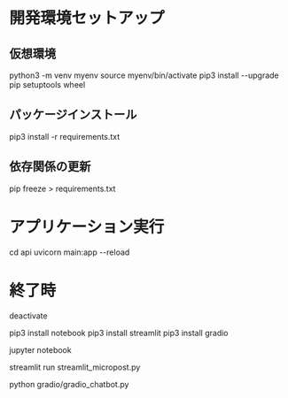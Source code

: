 
# 開発環境セットアップ
## 仮想環境
python3 -m venv myenv
source myenv/bin/activate
pip3 install --upgrade pip setuptools wheel

## パッケージインストール
pip3 install -r requirements.txt

## 依存関係の更新
pip freeze > requirements.txt

# アプリケーション実行
cd api
uvicorn main:app --reload

# 終了時
deactivate

pip3 install notebook
pip3 install streamlit
pip3 install gradio

jupyter notebook

streamlit run streamlit_micropost.py

python gradio/gradio_chatbot.py




